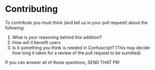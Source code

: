 # Contributing
To contribute you must think (and tell us in your pull request) about the following:
1. What is your reasoning behind this addition?
2. How will it benefit users
3. Is it something you think is needed in Confuscript? (This may decide how long it takes for a review of the pull request to be sumitted)

If you can answer all of those questions, SEND THAT PR!
